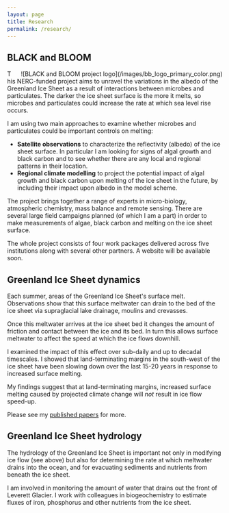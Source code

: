 ```yaml
---
layout: page
title: Research
permalink: /research/
---
```


## BLACK and BLOOM
<div style="float:right; padding-left:20px" markdown="1">
![BLACK and BLOOM project logo](/images/bb_logo_primary_color.png)
</div>

This NERC-funded project aims to unravel the variations in the albedo of the Greenland Ice Sheet as a result of interactions between microbes and particulates. The darker the ice sheet surface is the more it melts, so microbes and particulates could increase the rate at which sea level rise occurs. 

I am using two main approaches to examine whether microbes and particulates could be important controls on melting:

* **Satellite observations** to characterize the reflectivity (albedo) of the ice sheet surface. In particular I am looking for signs of algal growth and black carbon and to see whether there are any local and regional patterns in their location.
* **Regional climate modelling** to project the potential impact of algal growth and black carbon upon melting of the ice sheet in the future, by including their impact upon albedo in the model scheme.

The project brings together a range of experts in micro-biology, atmospheric chemistry, mass balance and remote sensing. There are several large field campaigns planned (of which I am a part) in order to make measurements of algae, black carbon and melting on the ice sheet surface. 

The whole project consists of four work packages delivered across five institutions along with several other partners. A website will be available soon.



## Greenland Ice Sheet dynamics
Each summer, areas of the Greenland Ice Sheet's surface melt. Observations show that this surface meltwater can drain to the bed of the ice sheet via supraglacial lake drainage, moulins and crevasses. 

Once this meltwater arrives at the ice sheet bed it changes the amount of friction and contact between the ice and its bed. In turn this allows surface meltwater to affect the speed at which the ice flows downhill.

I examined the impact of this effect over sub-daily and up to decadal timescales. I showed that land-terminating margins in the south-west of the ice sheet have been slowing down over the last 15-20 years in response to increased surface melting. 

My findings suggest that at land-terminating margins, increased surface melting caused by projected climate change will *not* result in ice flow speed-up.

Please see my [published papers](/publications) for more.



## Greenland Ice Sheet hydrology
The hydrology of the Greenland Ice Sheet is important not only in modifying ice flow (see above) but also for determining the rate at which meltwater drains into the ocean, and for evacuating sediments and nutrients from beneath the ice sheet. 

I am involved in monitoring the amount of water that drains out the front of Leverett Glacier. I work with colleagues in biogeochemistry to estimate fluxes of iron, phosphorus and other nutrients from the ice sheet.